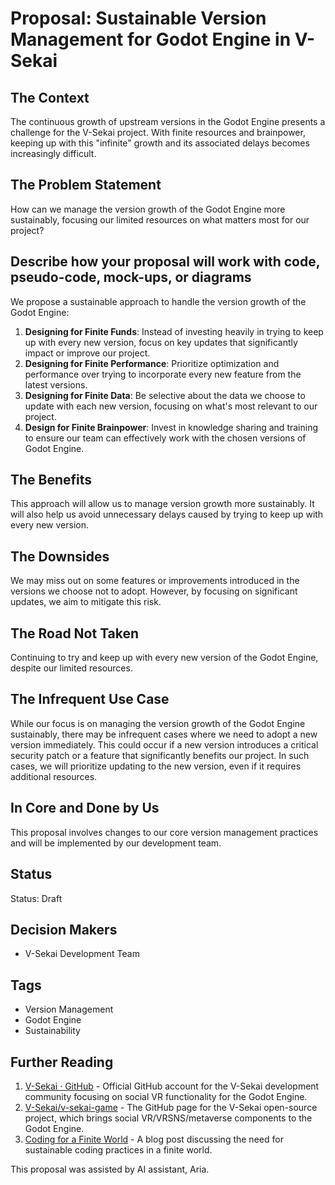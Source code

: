# Proposal: Sustainable Version Management for Godot Engine in V-Sekai

## The Context

The continuous growth of upstream versions in the Godot Engine presents a challenge for the V-Sekai project. With finite resources and brainpower, keeping up with this "infinite" growth and its associated delays becomes increasingly difficult.

## The Problem Statement

How can we manage the version growth of the Godot Engine more sustainably, focusing our limited resources on what matters most for our project?

## Describe how your proposal will work with code, pseudo-code, mock-ups, or diagrams

We propose a sustainable approach to handle the version growth of the Godot Engine:

1. **Designing for Finite Funds**: Instead of investing heavily in trying to keep up with every new version, focus on key updates that significantly impact or improve our project.
2. **Designing for Finite Performance**: Prioritize optimization and performance over trying to incorporate every new feature from the latest versions.
3. **Designing for Finite Data**: Be selective about the data we choose to update with each new version, focusing on what's most relevant to our project.
4. **Design for Finite Brainpower**: Invest in knowledge sharing and training to ensure our team can effectively work with the chosen versions of Godot Engine.

## The Benefits

This approach will allow us to manage version growth more sustainably. It will also help us avoid unnecessary delays caused by trying to keep up with every new version.

## The Downsides

We may miss out on some features or improvements introduced in the versions we choose not to adopt. However, by focusing on significant updates, we aim to mitigate this risk.

## The Road Not Taken

Continuing to try and keep up with every new version of the Godot Engine, despite our limited resources.

## The Infrequent Use Case

While our focus is on managing the version growth of the Godot Engine sustainably, there may be infrequent cases where we need to adopt a new version immediately. This could occur if a new version introduces a critical security patch or a feature that significantly benefits our project. In such cases, we will prioritize updating to the new version, even if it requires additional resources.

## In Core and Done by Us

This proposal involves changes to our core version management practices and will be implemented by our development team.

## Status

Status: Draft

## Decision Makers

- V-Sekai Development Team

## Tags

- Version Management
- Godot Engine
- Sustainability

## Further Reading

1. [V-Sekai · GitHub](https://github.com/v-sekai) - Official GitHub account for the V-Sekai development community focusing on social VR functionality for the Godot Engine.
2. [V-Sekai/v-sekai-game](https://github.com/v-sekai/v-sekai-game) - The GitHub page for the V-Sekai open-source project, which brings social VR/VRSNS/metaverse components to the Godot Engine.
3. [Coding for a Finite World](https://yoric.github.io/post/coding-for-a-finite-world/) - A blog post discussing the need for sustainable coding practices in a finite world.

This proposal was assisted by AI assistant, Aria.
